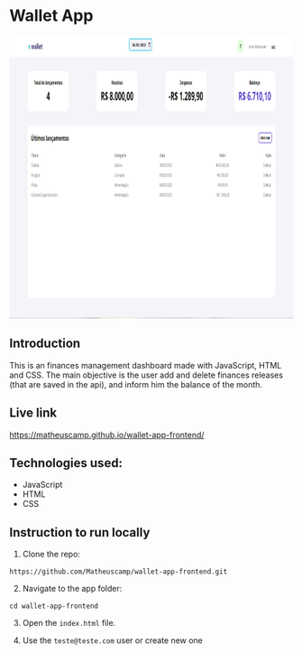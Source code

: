 # Wallet App

<img src="https://github.com/Matheuscamp/wallet-app-frontend/blob/main/icons/dashboard%20wallet-app.png" alt="wallet-app-preview" height="500">

## Introduction

This is an finances management dashboard made with JavaScript, HTML and CSS. The main objective is the user add and delete finances releases (that are saved in the api), and inform him the balance of the month.

## Live link

https://matheuscamp.github.io/wallet-app-frontend/

## Technologies used:

- JavaScript
- HTML
- CSS

## Instruction to run locally

1. Clone the repo:

```
https://github.com/Matheuscamp/wallet-app-frontend.git
```

2. Navigate to the app folder:

```
cd wallet-app-frontend
```

3. Open the `index.html` file.

4. Use the `teste@teste.com` user or create new one
